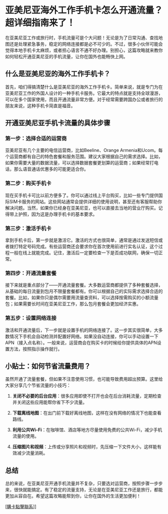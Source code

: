 # 亚美尼亚海外工作手机卡怎么开通流量？超详细指南来了！

在亚美尼亚工作或旅行时，手机流量可是个大问题！无论是为了日常沟通、查找地图还是处理紧急事务，稳定的网络连接都是必不可少的。不过，很多小伙伴可能会觉得本地手机卡太麻烦，或者担心语言不通不好办理。别担心，这篇攻略就来教你如何轻松开通亚美尼亚的手机流量，让你在国外也能畅快上网。

## 什么是亚美尼亚的海外工作手机卡？

首先，咱们得搞清楚什么是亚美尼亚的海外工作手机卡。简单来说，就是专门为在亚美尼亚工作的外国人设计的一种手机卡服务。它最大的特点就是支持全球漫游，可以在多个国家使用，而且开通流量非常方便。对于经常需要跨国办公或者旅行的朋友来说，这种手机卡简直是福音。

## 开通亚美尼亚手机卡流量的具体步骤

### 第一步：选择合适的运营商

亚美尼亚有几个主要的电信运营商，比如Beeline、Orange Armenia和Ucom。每个运营商都有自己的特色套餐和服务范围。建议大家根据自己的需求选择。比如，如果你需要大量的数据流量，可以选择数据套餐更划算的运营商；如果经常打电话，那么语音通话优惠多的可能更适合你。

### 第二步：购买手机卡

现在买手机卡可比以前方便多了。你可以通过线上平台购买，比如一些专门提供国际SIM卡服务的网站。这些网站通常会提供详细的使用说明，甚至还有客服帮助你解决问题。当然，如果你已经身在亚美尼亚，也可以直接去当地的营业厅购买。记得带上护照，因为这是办理手机卡的基本要求。

### 第三步：激活手机卡

拿到手机卡后，第一步就是激活它。激活的方式也很简单，通常是通过发送短信或者拨打特定号码完成。有些运营商还会要求你在首次使用前进行实名认证，这个过程一般在线上就能完成。记住，激活后一定要检查一下是否成功联网，确保一切正常。

### 第四步：开通流量套餐

接下来就是重点部分了——开通流量套餐。大多数运营商都提供了多种套餐选择，从基础的每日流量到包月不限量套餐都有。你可以根据自己的实际需求选择合适的套餐。比如，如果你只是偶尔需要用流量查资料，可以选择按需购买的小额流量包；如果需要长时间在亚美尼亚工作，那么包月套餐会更加经济实惠。

### 第五步：设置网络连接

激活和开通流量后，下一步就是设置手机的网络连接了。这一步其实很简单，大多数情况下手机会自动检测并配置好网络。如果没自动连接，你可以手动设置一下APN（接入点名称）。一般来说，运营商会在购买卡的时候给你提供具体的APN设置方法，按照指示操作就行。

## 小贴士：如何节省流量费用？

虽然开通了流量套餐，但如果不注意使用习惯，也可能导致费用超出预算。这里给大家分享几个节省流量的小技巧：

1. **关闭不必要的后台应用**：很多应用即使不打开也会在后台消耗流量，定期检查并关闭这些应用能帮你省下不少流量。
   
2. **下载离线地图**：在出门前下载好离线地图，这样在没有网络的情况下也能查看路线。

3. **利用公共Wi-Fi**：在咖啡馆、酒店等地方尽量使用免费的公共Wi-Fi，减少手机流量的使用。

4. **压缩图片和视频**：上传或分享照片和视频时，先压缩一下文件大小，这样能有效减少流量消耗。

## 总结

总的来说，在亚美尼亚开通手机流量并不复杂，只要选对运营商，按照步骤一步步来，很快就能搞定。有了稳定的流量支持，无论是在亚美尼亚工作还是旅行，都能更加从容自在。希望这篇攻略能帮到你，让你在国外的生活更加便利！

[[購卡點擊聯系](https://t.me/s/esim1088)]]